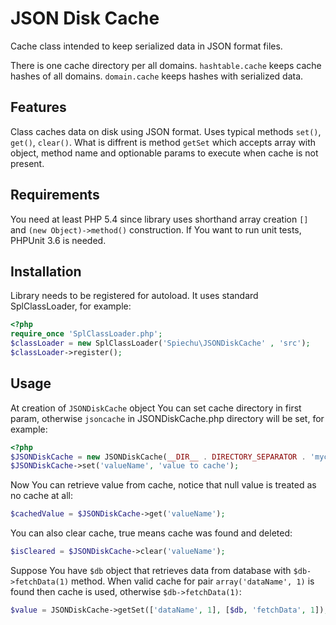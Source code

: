 # JSON Disk Cache

Cache class intended to keep serialized data in JSON format files.

There is one cache directory per all domains. `hashtable.cache` keeps cache hashes of all domains. `domain.cache` keeps hashes with serialized data.

## Features

Class caches data on disk using JSON format. Uses typical methods `set()`, `get()`, `clear()`.
What is diffrent is method `getSet` which accepts array with object, method name and optionable params to execute when cache is not present. 

## Requirements

You need at least PHP 5.4 since library uses shorthand array creation `[]` and `(new Object)->method()` construction.
If You want to run unit tests, PHPUnit 3.6 is needed.

## Installation

Library needs to be registered for autoload. It uses standard SplClassLoader, for example:

```php
<?php
require_once 'SplClassLoader.php';
$classLoader = new SplClassLoader('Spiechu\JSONDiskCache' , 'src');
$classLoader->register();
```

## Usage

At creation of `JSONDiskCache` object You can set cache directory in first param, otherwise `jsoncache` in JSONDiskCache.php directory will be set, for example:

```php
<?php
$JSONDiskCache = new JSONDiskCache(__DIR__ . DIRECTORY_SEPARATOR . 'mycachedir', 'my_domain');
$JSONDiskCache->set('valueName', 'value to cache');
```

Now You can retrieve value from cache, notice that null value is treated as no cache at all:

```php
$cachedValue = $JSONDiskCache->get('valueName');
```

You can also clear cache, true means cache was found and deleted:

```php
$isCleared = $JSONDiskCache->clear('valueName');
```

Suppose You have `$db` object that retrieves data from database with `$db->fetchData(1)` method. When valid cache for pair `array('dataName', 1)` is found then cache is used, otherwise `$db->fetchData(1)`:

```php
$value = JSONDiskCache->getSet(['dataName', 1], [$db, 'fetchData', 1]);
```